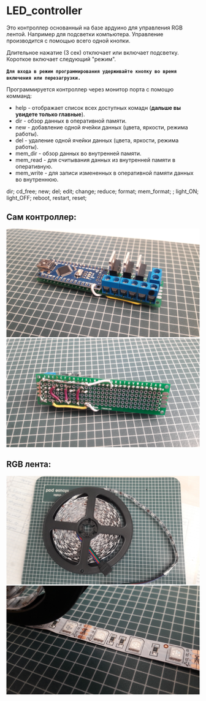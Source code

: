 # LED_controller

Это контроллер основанный на базе ардуино для управления RGB лентой. Например для подсветки компьютера.
Управление производится с помощью всего одной кнопки. 

Длительное нажатие (3 сек) отключает или включает подсветку.
Короткое включает следующий "режим".

**```Для входа в режим программирования удерживайте кнопку во время включения или перезагрузки.```**


Программируется контроллер через монитор порта с помощю комманд:
- help - отображает список всех доступных комадн (**дальше вы увидете только главные**).
- dir - обзор данных в оперативной памяти.
- new - добавление одной ячейки данных (цвета, яркости, режима работы).
- del - удаление одной ячейки данных (цвета, яркости, режима работы).
- mem_dir - обзор данных во внутренней памяти.
- mem_read - для считывания данных из внутренней памяти в оперативную.
- mem_write - для записи измененных в оперативной памяти данных во внутреннюю. 

dir; cd_free; new; del; edit; change; reduce; format;
mem_format; ;  light_ON; light_OFF;
reboot, restart, reset;


## Сам контроллер:
![](https://github.com/TopProHatsker/LED_controller/blob/master/20180427_181451.jpg)
![](https://github.com/TopProHatsker/LED_controller/blob/master/20180427_181527.jpg)
 
## RGB лента:
![](https://github.com/TopProHatsker/LED_controller/blob/master/20180427_181723.jpg)
![](https://github.com/TopProHatsker/LED_controller/blob/master/20180427_181649.jpg)
